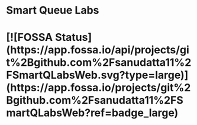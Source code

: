 <h1>Smart Queue Labs<h1>
[![FOSSA Status](https://app.fossa.io/api/projects/git%2Bgithub.com%2Fsanudatta11%2FSmartQLabsWeb.svg?type=large)](https://app.fossa.io/projects/git%2Bgithub.com%2Fsanudatta11%2FSmartQLabsWeb?ref=badge_large)
